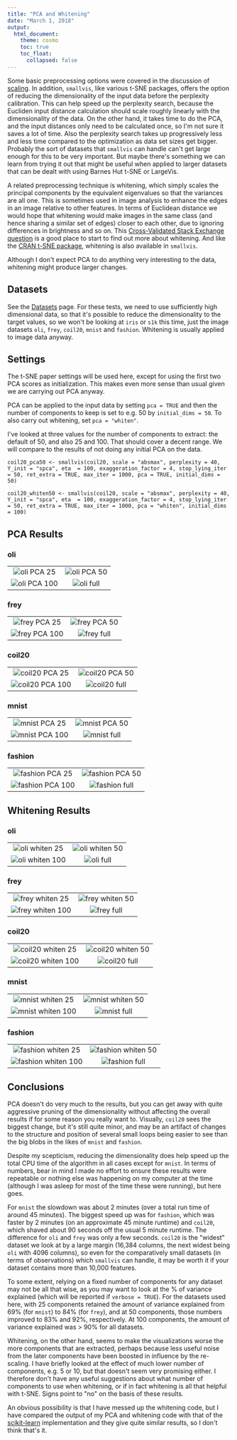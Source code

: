 ```yaml
---
title: "PCA and Whitening"
date: "March 1, 2018"
output:
  html_document:
    theme: cosmo
    toc: true
    toc_float:
      collapsed: false
---
```


Some basic preprocessing options were covered in the discussion of 
[scaling](https://jlmelville.github.io/smallvis/scale.html). In addition,
`smallvis`, like various t-SNE packages, offers the option of reducing the
dimensionality of the input data before the perplexity calibration. This can
help speed up the perplexity search, because the Eucliden input distance
calculation should scale roughly linearly with the dimensionality of the data.
On the other hand, it takes time to do the PCA, and the input distances only
need to be calculated once, so I'm not sure it saves a lot of time. Also the
perplexity search takes up progressively less and less time compared to the
optimization as data set sizes get bigger. Probably the sort of datasets that
`smallvis` can handle can't get large enough for this to be very important. But
maybe there's something we can learn from trying it out that might be useful
when applied to larger datasets that can be dealt with using Barnes Hut t-SNE or
LargeVis.

A related preprocessing technique is whitening, which simply scales the
principal components by the equivalent eigenvalues so that the variances are all
one. This is sometimes used in image analysis to enhance the edges in an image
relative to other features. In terms of Euclidean distance we would hope that
whitening would make images in the same class (and hence sharing a similar set
of edges) closer to each other, due to ignoring differences in brightness and so
on. This 
[Cross-Validated Stack Exchange question](https://stats.stackexchange.com/questions/117427/what-is-the-difference-between-zca-whitening-and-pca-whitening) 
is a good place to start to find out more about whitening. And like the 
[CRAN t-SNE package](https://cran.r-project.org/package=tsne), whitening is 
also available in `smallvis`.

Although I don't expect PCA to do anything very interesting to the data, 
whitening might produce larger changes. 

## Datasets

See the [Datasets](https://jlmelville.github.io/smallvis/datasets.html) page.
For these tests, we need to use sufficiently high dimensional data, so that it's
possible to reduce the dimensionality to the target values, so we won't be
looking at `iris` or `s1k` this time, just the image datasets `oli`, `frey`, `coil20`,
`mnist` and `fashion`. Whitening is usually applied to image data anyway.

## Settings

The t-SNE paper settings will be used here, except for using the first two PCA
scores as initialization. This makes even more sense than usual given we are
carrying out PCA anyway.

PCA can be applied to the input data by setting `pca = TRUE` and then the
number of components to keep is set to e.g. 50 by `initial_dims = 50`.
To also carry out whitening, set `pca = "whiten"`.

I've looked at three values for the number of components to extract: the default
of 50, and also 25 and 100. That should cover a decent range. We will compare
to the results of not doing any initial PCA on the data.

```
coil20_pca50 <- smallvis(coil20, scale = "absmax", perplexity = 40, Y_init = "spca", eta  = 100, exaggeration_factor = 4, stop_lying_iter = 50, ret_extra = TRUE, max_iter = 1000, pca = TRUE, initial_dims = 50)

coil20_whiten50 <- smallvis(coil20, scale = "absmax", perplexity = 40, Y_init = "spca", eta  = 100, exaggeration_factor = 4, stop_lying_iter = 50, ret_extra = TRUE, max_iter = 1000, pca = "whiten", initial_dims = 100)
```

## PCA Results

### oli

|                             |                           |
:----------------------------:|:--------------------------:
![oli PCA 25](../img/pcaw/oli_pca25.png)|![oli PCA 50](../img/pcaw/oli_pca50.png)
![oli PCA 100](../img/pcaw/oli_pca100.png)|![oli full](../img/pcaw/oli_full.png)

### frey

|                             |                           |
:----------------------------:|:--------------------------:
![frey PCA 25](../img/pcaw/frey_pca25.png)|![frey PCA 50](../img/pcaw/frey_pca50.png)
![frey PCA 100](../img/pcaw/frey_pca100.png)|![frey full](../img/pcaw/frey_full.png)

### coil20

|                             |                           |
:----------------------------:|:--------------------------:
![coil20 PCA 25](../img/pcaw/coil20_pca25.png)|![coil20 PCA 50](../img/pcaw/coil20_pca50.png)
![coil20 PCA 100](../img/pcaw/coil20_pca100.png)|![coil20 full](../img/pcaw/coil20_full.png)

### mnist

|                             |                           |
:----------------------------:|:--------------------------:
![mnist PCA 25](../img/pcaw/mnist_pca25.png)|![mnist PCA 50](../img/pcaw/mnist_pca50.png)
![mnist PCA 100](../img/pcaw/mnist_pca100.png)|![mnist full](../img/pcaw/mnist_full.png)

### fashion

|                             |                           |
:----------------------------:|:--------------------------:
![fashion PCA 25](../img/pcaw/fashion_pca25.png)|![fashion PCA 50](../img/pcaw/fashion_pca50.png)
![fashion PCA 100](../img/pcaw/fashion_pca100.png)|![fashion full](../img/pcaw/fashion_full.png)

## Whitening Results

### oli

|                             |                           |
:----------------------------:|:--------------------------:
![oli whiten 25](../img/pcaw/oli_whiten25.png)|![oli whiten 50](../img/pcaw/oli_whiten50.png)
![oli whiten 100](../img/pcaw/oli_whiten100.png)|![oli full](../img/pcaw/oli_full.png)

### frey

|                             |                           |
:----------------------------:|:--------------------------:
![frey whiten 25](../img/pcaw/frey_whiten25.png)|![frey whiten 50](../img/pcaw/frey_whiten50.png)
![frey whiten 100](../img/pcaw/frey_whiten100.png)|![frey full](../img/pcaw/frey_full.png)

### coil20

|                             |                           |
:----------------------------:|:--------------------------:
![coil20 whiten 25](../img/pcaw/coil20_whiten25.png)|![coil20 whiten 50](../img/pcaw/coil20_whiten50.png)
![coil20 whiten 100](../img/pcaw/coil20_whiten100.png)|![coil20 full](../img/pcaw/coil20_full.png)

### mnist

|                             |                           |
:----------------------------:|:--------------------------:
![mnist whiten 25](../img/pcaw/mnist_whiten25.png)|![mnist whiten 50](../img/pcaw/mnist_whiten50.png)
![mnist whiten 100](../img/pcaw/mnist_whiten100.png)|![mnist full](../img/pcaw/mnist_full.png)

### fashion

|                             |                           |
:----------------------------:|:--------------------------:
![fashion whiten 25](../img/pcaw/fashion_whiten25.png)|![fashion whiten 50](../img/pcaw/fashion_whiten50.png)
![fashion whiten 100](../img/pcaw/fashion_whiten100.png)|![fashion full](../img/pcaw/fashion_full.png)

## Conclusions

PCA doesn't do very much to the results, but you can get away with quite
aggressive pruning of the dimensionality without affecting the overall results
if for some reason you really want to. Visually, `coil20` sees the biggest 
change, but it's still quite minor, and may be an artifact of changes to the
structure and position of several small loops being easier to see than the big
blobs in the likes of `mnist` and `fashion`.

Despite my scepticism, reducing the dimensionality does help speed up the total
CPU time of the algorithm in all cases except for `mnist`. In terms of numbers,
bear in mind I made no effort to ensure these results were repeatable or nothing
else was happening on my computer at the time (although I was asleep for most of
the time these were running), but here goes.

For `mnist` the slowdown was about 2 minutes (over a total run time of around 45
minutes). The biggest speed up was for `fashion`, which was faster by 2 minutes
(on an approximate 45 minute runtime) and `coil20`, which shaved about 90
seconds off the usual 5 minute runtime. The difference for `oli` and `frey` was
only a few seconds. `coil20` is the "widest" dataset we look at by a large
margin (16,384 columns, the next widest being `oli` with 4096 columns), so even
for the comparatively small datasets (in terms of observations) which `smallvis`
can handle, it may be worth it if your dataset contains more than 10,000
features.

To some extent, relying on a fixed number of components for any dataset may not
be all that wise, as you may want to look at the % of variance explained (which
will be reported if `verbose = TRUE`). For the datasets used here, with 25
components retained the amount of variance explained from 69% (for `mnist`) to
84% (for `frey`), and at 50 components, those numbers improved to 83% and 92%,
respectively. At 100 components, the amount of variance explained was > 90% for
all datasets.

Whitening, on the other hand, seems to make the visualizations worse the more
components that are extracted, perhaps because less useful noise from the later
components have been boosted in influence by the re-scaling. I have briefly
looked at the effect of much lower number of components, e.g. 5 or 10, but that
doesn't seem very promising either. I therefore don't have any useful
suggestions about what number of components to use when whitening, or if in fact
whitening is all that helpful with t-SNE. Signs point to "no" on the basis of
these results.

An obvious possibility is that I have messed up the whitening code, but I have
compared the output of my PCA and whitening code with that of the
[scikit-learn](http://scikit-learn.org/stable/modules/generated/sklearn.decomposition.PCA.html)
implementation and they give quite similar results, so I don't think that's it.
